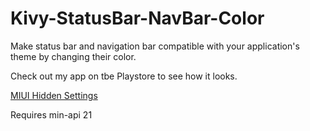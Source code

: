 # Kivy-StatusBar-NavBar-Color
Make status bar and navigation bar compatible with your application's theme by changing their color.

Check out my app on tbe Playstore to see how it looks.

[MIUI Hidden Settings](https://play.google.com/store/apps/details?id=com.ceyhan.sets)

Requires min-api 21
